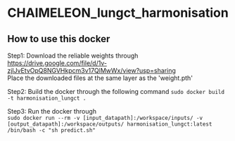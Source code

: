 # CHAIMELEON_lungct_harmonisation

## How to use this docker  
Step1: Download the reliable weights through  
https://drive.google.com/file/d/1v-zjlJvEtvOpQ8NGVHkpcm3v17QlMwWx/view?usp=sharing     
Place the downloaded files at the same layer as the 'weight.pth'

Step2: Build the docker through the following command
```sudo docker build -t harmonisation_lungct .```    

Step3: Run the docker through    
```sudo docker run --rm -v [input_datapath]:/workspace/inputs/ -v [output_datapath]:/workspace/outputs/ harmonisation_lungct:latest /bin/bash -c "sh predict.sh"```
